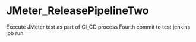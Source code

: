 # JMeter_ReleasePipelineTwo
Execute JMeter test as part of CI_CD process
Fourth commit to test jenkins job run
